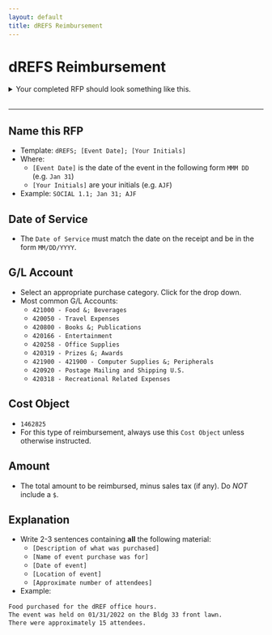 ```yaml
---
layout: default
title: dREFS Reimbursement
---
```


# dREFS Reimbursement

<details>
<summary>Your completed RFP should look something like this.</summary>
<img src="imgs/ga3-meeting-rfp.png">
</details>
<br/>
<hr/>



## Name this RFP
* Template: `dREFS; [Event Date]; [Your Initials]`
* Where:
    * `[Event Date]` is the date of the event in the following form `MMM DD` (e.g. `Jan 31`)
    * `[Your Initials]` are your initials (e.g. `AJF`)
* Example: `SOCIAL 1.1; Jan 31; AJF`


## Date of Service
* The `Date of Service` must match the date on the receipt and be in the form `MM/DD/YYYY`.



## G/L Account
* Select an appropriate purchase category. Click for the drop down.
* Most common G/L Accounts:
    * `421000 - Food &; Beverages`
    * `420050 - Travel Expenses`
    * `420800 - Books &; Publications`
    * `420166 - Entertainment`
    * `420258 - Office Supplies`
    * `420319 - Prizes &; Awards`
    * `421900 - 421900 - Computer Supplies &; Peripherals`
    * `420920 - Postage Mailing and Shipping U.S.`
    * `420318 - Recreational Related Expenses`



## Cost Object
* `1462825`
* For this type of reimbursement, always use this `Cost Object` unless otherwise instructed.



## Amount
* The total amount to be reimbursed, minus sales tax (if any). Do *NOT* include a `$`.



## Explanation
* Write 2-3 sentences containing **all** the following material:
    * `[Description of what was purchased]`
    * `[Name of event purchase was for]`
    * `[Date of event]`
    * `[Location of event]`
    * `[Approximate number of attendees]`
* Example:
```
Food purchased for the dREF office hours.
The event was held on 01/31/2022 on the Bldg 33 front lawn.
There were approximately 15 attendees.
```
